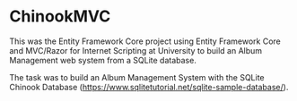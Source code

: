 # ChinookMVC
This was the Entity Framework Core project using Entity Framework Core and  MVC/Razor for Internet Scripting at University to build an Album Management web system from a SQLite database.


The task was to build an Album Management System with the SQLite Chinook Database (https://www.sqlitetutorial.net/sqlite-sample-database/).


